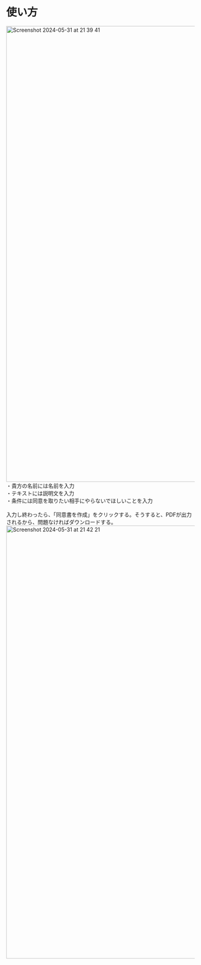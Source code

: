 # 使い方

<img width="1219" alt="Screenshot 2024-05-31 at 21 39 41" src="https://github.com/RikitoIshizu/agreement_form/assets/36264797/a2a3c975-8fde-4b75-a9ae-73e474c807fa">
・貴方の名前には名前を入力<br/>
・テキストには説明文を入力<br/>
・条件には同意を取りたい相手にやらないでほしいことを入力<br/>
<br />
入力し終わったら、「同意書を作成」をクリックする。そうすると、PDFが出力されるから、問題なければダウンロードする。

<img width="1158" alt="Screenshot 2024-05-31 at 21 42 21" src="https://github.com/RikitoIshizu/agreement_form/assets/36264797/939b5fcb-51d1-4c1b-addd-9d038d377f32">
